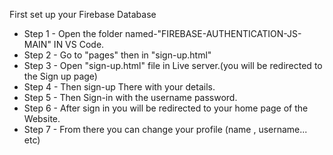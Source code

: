 

 First set up your Firebase Database

- Step 1 - Open the folder named-"FIREBASE-AUTHENTICATION-JS-MAIN" IN VS Code.
- Step 2 - Go to "pages" then in "sign-up.html"
- Step 3 - Open "sign-up.html" file in Live server.(you will be redirected to the Sign up page)
- Step 4 - Then sign-up There with your details.
- Step 5 - Then Sign-in with the username password.
- Step 6 - After sign in you will be redirected to your home page of the Website.
- Step 7 - From there you can change your profile (name , username... etc)